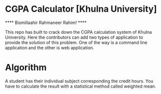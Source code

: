 # CGPA Calculator [Khulna University]

**** Bismillaahir Rahmaneer Rahim! ****

This repo has built to crack down the CGPA calculation system of Khulna University. Here the contributors can add two types of application to provide the solution of this problem. One of the way is a command line application and the other is web application. 

# Algorithm
A student has their individual subject corresponding the credit hours. You have to calculate the result with a statistical method called weighted mean.
